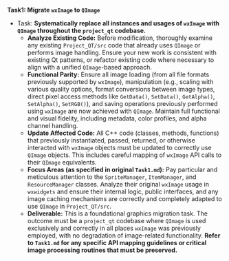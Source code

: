 **Task1: Migrate `wxImage` to `QImage`**
- Task: **Systematically replace all instances and usages of `wxImage` with `QImage` throughout the `project_qt` codebase.**
    - **Analyze Existing Code:** Before modification, thoroughly examine any existing `Project_QT/src` code that already uses `QImage` or performs image handling. Ensure your new work is consistent with existing Qt patterns, or refactor existing code where necessary to align with a unified `QImage`-based approach.
    - **Functional Parity:** Ensure all image loading (from all file formats previously supported by `wxImage`), manipulation (e.g., scaling with various quality options, format conversions between image types, direct pixel access methods like `GetData()`, `SetData()`, `GetAlpha()`, `SetAlpha()`, `SetRGB()`), and saving operations previously performed using `wxImage` are now achieved with `QImage`. Maintain full functional and visual fidelity, including metadata, color profiles, and alpha channel handling.
    - **Update Affected Code:** All C++ code (classes, methods, functions) that previously instantiated, passed, returned, or otherwise interacted with `wxImage` objects must be updated to correctly use `QImage` objects. This includes careful mapping of `wxImage` API calls to their `QImage` equivalents.
    - **Focus Areas (as specified in original `Task1.md`):** Pay particular and meticulous attention to the `SpriteManager`, `ItemManager`, and `ResourceManager` classes. Analyze their original `wxImage` usage in `wxwidgets` and ensure their internal logic, public interfaces, and any image caching mechanisms are correctly and completely adapted to use `QImage` in `Project_QT/src`.
    - **Deliverable:** This is a foundational graphics migration task. The outcome must be a `project_qt` codebase where `QImage` is used exclusively and correctly in all places `wxImage` was previously employed, with no degradation of image-related functionality. **Refer to `Task1.md` for any specific API mapping guidelines or critical image processing routines that must be preserved.**
